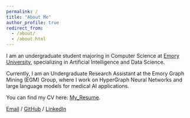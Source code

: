 ```yaml
---
permalink: /
title: "About Me"
author_profile: true
redirect_from: 
  - /about/
  - /about.html
---
```


I am an undergraduate student majoring in Computer Science at [Emory University](https://www.emory.edu/), specializing in Artificial Intelligence and Data Science. 

Currently, I am an Undergraduate Research Assistant at the Emory Graph Mining (EGM) Group, where I work on HyperGraph Neural Networks and large language models for medical AI applications.  

You can find my CV here: [My_Resume](../assets/JonathanWang_AI.pdf).  

[Email](mailto:rwan388@emory.edu) / [GitHub](https://github.com/JonathanWry) / [LinkedIn](https://www.linkedin.com/in/jonathan-wang-53976a287)

